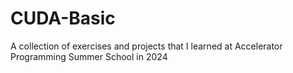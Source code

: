 # CUDA-Basic
A collection of exercises and projects that I learned at Accelerator Programming Summer School in 2024
